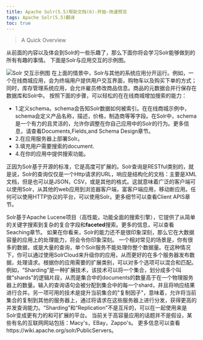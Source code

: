 ```yaml
---
title: Apache Solr(5.5)帮助文档(6)-开始-快速预览
tags: Apache Solr(5.5)翻译
toc: true
---
```


>A Quick Overview

从前面的内容以及体会到Solr的一些乐趣了，那么下面你将会学习Solr能够做到的所有有趣的事情。
下面是Solr与应用交互的示例图。


![Solr 交互示例图](http://upload-images.jianshu.io/upload_images/1213316-1ae194417412dd40.png?imageMogr2/auto-orient/strip%7CimageView2/2/w/1240)
在上面的情景中，Solr与其他的系统应用分开运行。例如，一个在线商城应用，会为终端用户提供用户交互界面，购物车以及购买下单的方式；同时，库存管理系统应用，会允许雇员修改商品信息。商品的元数据会并行保存在数据库和Solr中。
按照下面的步骤，可以轻松的在在线商城增加搜索的能力：
- 1.定义schema。schema会告知Solr数据如何被索引。在在线商城示例中，schema会定义产品名称，描述，价格，制造商等等字段。在Solr中，schema是一个有力的且灵活的，允许你调整在你自己应用中的Solr的行为。更多信息，请查看Documents,Fields,and Schema Design章节。
- 2.在应用服务器上部署Solr。
- 3.填充用户需要搜索的document.
- 4.在你的应用中提供搜索功能。

正因为Solr基于开源的标准，它是高度可扩展的。Solr查询是RESTful类别的，就是说，Solr的查询仅仅是一个Http请求的URL，响应是结构化的文档：主要是XML文档，但是也可以是JSON，CSV，或是其他的格式。这就意味着广泛的客户端可以使用Solr，从其他的web应用到浏览器客户端，富客户端应用，移动断应用。任何可以使用HTTP协议的平台，可以使用Solr。更多细节可以查看Client APIS章节。

Solr基于Apache Lucene项目（高性能，功能全面的搜索引擎），它提供了从简单的关键字搜索到复杂的复合字段和**faceted**搜索。更多的信息，可以查看Seaching章节。
如果在你看来，Solr的能力还不是很印象深刻，那么它在大数据容量的应用上的处理能力，将会令你印象深刻。
一个相对常见的场景是，你有很多的数据，或是大量的查询，单个Solr服务不能处理你整个数据量。在这种情况下，你可以通过使用SolrCloud来升级你的应用，从而更好的在多个服务器发布数据，处理请求。根据你的应用需要的扩展类别，可以对多个选项可以混合和匹配。
例如，“Sharding”是一种扩展技术，该技术可以将一个集合，划分成多个叫做"shards"的逻辑片段，从而是集合中的documents的数量高于在一个物理服务器上的数量。输入的查询语句会被分配到集合中的每一个shard，并且将响应结果进行合并。另一项可用的技术是提升当前集合的"复制因子"，意味着，允许将当前集合的复制到其他的服务器上，通过将请求在这些服务器上进行分发，获得更高的并发查询能力。“Sharding”和“Replication”不是互斥的，可以在一起使用来是Solr变成更有力的和可扩展的平台。
当前关于高容量应用的话题并不是假设，某些有名的互联网网站包括：Macy's，EBay，Zappo's。
更多信息可以查看https://wiki.apache.org/solr/PublicServers。
